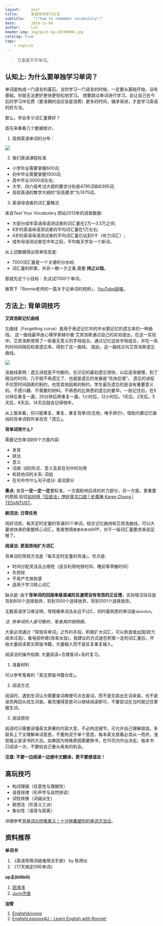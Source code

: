 ```yaml
---
layout:     post
title:      英语单词学习方法
subtitle:    "\"how to remember vocabulary\""
date:       2019-11-09
author:     Lin
header-img: img/post-bg-20190906.jpg
catalog: true
tags:
    - english
---
```


> 万事离不开单词。

## 认知上: 为什么要单独学习单词？

单词是构成一门语言的基石。当你学习一门语言的时候，一定要从基础开始，没有基础，你就无法更好更快更轻松地学习。 想要跳过单词进行学习，会让自己在今后的学习中花费（更准确的说应该是浪费）更多的时间，循序渐进，才是学习英语的好方法。

那么，学会多少词汇量算好？

首先来看看几个数据统计。

1. 高频英语单词的分布：

![](https://i.loli.net/2019/11/09/avL1ywk4nMhDNjZ.jpg)

2. 我们英语课程标准

* 小学毕业需要掌握600词;
* 初中毕业需要掌握1500词;
* 高中毕业3000词左右;
* 大学，四六级考试大纲的要求分别是4795词和6395词;
* 高校英语的教学大纲的“较高要求”为7475词。

3. 英语母语者的词汇量概况

来自Test Your Vocabulary 网站2013年的调查数据:

* 大部分成年英语母语测试者的词汇量在2万～3.5万之间;
* 8岁的英语母语测试者的平均词汇量在1万左右;
* 4岁的英语母语测试者的平均词汇量已达到5千（听力词汇）;
* 成年母语测试者在中年之前，平均每天学会一个新词。

从上述数据得出简单信息是:

* 7000词汇量是一个关键的分水岭;
* 词汇量的积累，并非一朝一夕之事,需要 **持之以恒**。

那就先定个小目标：先试试7000个单词。

推荐下「Ronnie老师的一篇关于记单词的视频」，[YouTube链接](https://www.youtube.com/watch?v=JuoqE2lpRUM)。

## 方法上: 背单词技巧

**艾宾浩斯记忆曲线**

忘曲线（Forgetting curve）是用于表述记忆中的中长期记忆的遗忘率的一种曲线。 这一曲线最早由心理学家赫尔曼·艾宾浩斯通过自己的实验提出。在这一实验中，艾宾浩斯使用了一些毫无意义的字母组合。通过记忆这些字母组合，并在一系列时间间隔后检查遗忘率，得到了这一曲线。 因此，这一曲线又叫艾宾浩斯遗忘曲线。

![](https://i.loli.net/2019/11/09/Bspn6EVWqbeOFIN.jpg)

该曲线表明：遗忘进程是不均衡的，在识记的最初遗忘很快，以后逐渐缓慢，到了相当的时间，几乎就不再遗忘了，也就是遗忘的发展是“先快后慢”。 遗忘的进程不仅受时间因素的制约，也受其他因素的制约。学生最先遗忘的是没有重要意义的、不感兴趣、不需要的材料。不熟悉的比熟悉的遗忘的要早。一般记住后，在5分钟后重复一遍，20分钟后再重复一遍，1小时后，12小时后，1天后，2天后，5天后，8天后，14天后就会记得很牢。

从上面来看，你只能重复、重复、重复背单词(无他，唯手熟尔)，借助内置记忆曲线的背单词软件来攻克「遗忘」。

**背单词背什么?**

需要记住单词的6个方面内容:

* 发音
* 拼法
* 意义
* 词类: 词的形式、意义及其在句中的功用
* 和其他词的关系: 词组
* 在句中作什么句子成分: 语法部分

**重点:** 发音**一定一定一定**要标准，一方面影响后续的听力部分，另一方面，更重要的原因 前往[如何用「回音法」學好英文口說 | 史嘉琳 Karen Chung | TEDxNTUST](https://www.youtube.com/watch?v=sQEWEPIHLzQ)。

**刷词法: 日常任务**

找好词库，每天定时定量的背诵50个单词，结合记忆曲线和艾宾浩曲线，可以大量地快递的掌握核心词汇。笔者使用`墨墨背单词`APP，对于一般词汇量要求来说足够了。

**阅读法: 更高效地扩大词汇**

背单词的常规方法是「每天定时定量的背诵」，优点是:

* 时间分配灵活且占用短（适合利用地铁时间、睡前等零散时间）
* 负担轻
* 不易产生挫败感
* 适用于学习核心词汇

缺点是: 由于**背单词的回报率是递减的且通常没有有效的正反馈**，实际情况往往是背到800个选择放弃，背到1000个选择放弃，背到1001个选择放弃。

无数英语学习者证明，常规被单词法永远不过C，同时最熟悉的单词是`abandon`。

*注: 背单词的人是可敬的，笔者真的很佩服。*

大家必须通过「常规背单词」之外的手段，积极扩大词汇，可以旅游或出国(财力成本过高)，看电视听歌(效率太低)，我建议的方式是在积累一定的词汇量后，开始大量阅读英文原版书籍，大量输入而不是反复重复输入。

阅读法的操作指南: 大量阅读+合理查词+及时复习。

1. 准备材料

可以参考笔者的「英文原版书籍仓库」。

2. 阅读方式

阅读时，遇到生词认为需要查词典便可点击查词，而不是先挑出生词来查，也不是读完再回头找生词查。看完懂得意思可以继续阅读即可，不要尝试在当时就记住掌握生词。

3. 阅读原则

阅读时只需要读懂英文原著的内容大意，不必拘泥细节，可允许自己理解错误。多联系上下文理解单词意思，不要拘泥于单个意思。每本英文原著必须从一而终，浅尝辄止是读书的大忌。如果因为特殊原因需要换书，在10页内作出决定。每本书只阅读一次，不要给自己重头再来的机会。

**注意: 不要一边阅读一边想中文翻译，更不要想语法！**

## 高玩技巧

* 构词理据（任意性与理据性）
* 语音规律（形声字与自然拼读）
* 词性转换（词缀派生）
* 联想法（形音义三派）
* 象似性（语音与距离）

详细参考[背单词の终极奥义！十分钟重塑你的单词方法论](https://www.bilibili.com/video/av73416376?t=653)。

## 资料推荐

**单词书**

1. 《英语常用词疑难用法手册》 by 陈用仪
2. 《17天搞定GRE单词》

**up主(bilibili)**

1. [田浅浅](https://space.bilibili.com/8695736)
2. [Junn杰俊](https://space.bilibili.com/25356402/)

**油管**

1. [EnglishAnyone](https://www.youtube.com/channel/UCrJHj7MDQhmQ9iFuACdoWCg)
2. [EnglishLessons4U - Learn English with Ronnie!](https://www.youtube.com/channel/UC4cmBAit8i_NJZE8qK8sfpA)